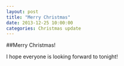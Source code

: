 ```yaml
---
layout: post
title: "Merry Christmas"
date: 2013-12-25 10:00:00
categories: Christmas update
---
```


##Merry Christmas!

I hope everyone is looking forward to tonight!


